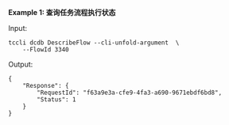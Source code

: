**Example 1: 查询任务流程执行状态**



Input: 

```
tccli dcdb DescribeFlow --cli-unfold-argument  \
    --FlowId 3340
```

Output: 
```
{
    "Response": {
        "RequestId": "f63a9e3a-cfe9-4fa3-a690-9671ebdf6bd8",
        "Status": 1
    }
}
```

